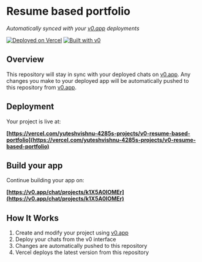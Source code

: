 # Resume based portfolio

*Automatically synced with your [v0.app](https://v0.app) deployments*

[![Deployed on Vercel](https://img.shields.io/badge/Deployed%20on-Vercel-black?style=for-the-badge&logo=vercel)](https://vercel.com/yuteshvishnu-4285s-projects/v0-resume-based-portfolio)
[![Built with v0](https://img.shields.io/badge/Built%20with-v0.app-black?style=for-the-badge)](https://v0.app/chat/projects/k1X5A0IOMEr)

## Overview

This repository will stay in sync with your deployed chats on [v0.app](https://v0.app).
Any changes you make to your deployed app will be automatically pushed to this repository from [v0.app](https://v0.app).

## Deployment

Your project is live at:

**[https://vercel.com/yuteshvishnu-4285s-projects/v0-resume-based-portfolio](https://vercel.com/yuteshvishnu-4285s-projects/v0-resume-based-portfolio)**

## Build your app

Continue building your app on:

**[https://v0.app/chat/projects/k1X5A0IOMEr](https://v0.app/chat/projects/k1X5A0IOMEr)**

## How It Works

1. Create and modify your project using [v0.app](https://v0.app)
2. Deploy your chats from the v0 interface
3. Changes are automatically pushed to this repository
4. Vercel deploys the latest version from this repository
